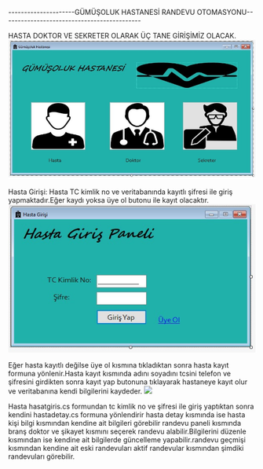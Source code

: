 



---------------------GÜMÜŞOLUK HASTANESİ RANDEVU OTOMASYONU--------------------------------------------





HASTA DOKTOR VE SEKRETER OLARAK ÜÇ TANE GİRİŞİMİZ OLACAK.
![](girisler.jpg)


Hasta Girişi: Hasta TC kimlik no ve veritabanında kayıtlı şifresi ile giriş yapmaktadır.Eğer kaydı yoksa üye ol butonu ile kayıt olacaktır.
![](hastagiris.jpg)


Eğer hasta kayıtlı değilse üye ol kısmına tıkladıktan sonra hasta kayıt formuna yönlenir.Hasta kayıt kısmında adını soyadını tcsini telefon ve şifresini girdikten sonra kayıt yap butonuna tıklayarak hastaneye kayıt olur ve veritabanına kendi bilgilerini kaydeder.
![](hastakayıt.jpg)

Hasta  hasatgiris.cs formundan tc kimlik no ve şifresi ile giriş yaptıktan sonra kendini hastadetay.cs formuna yönlendirir hasta detay kısmında ise hasta kişi bilgi kısmından kendine ait bilgileri görebilir randevu paneli kısmında branş doktor ve şikayet kısmını seçerek  randevu alabilir.Bilgilerini düzenle kısmından ise kendine ait bilgilerde güncelleme yapabilir.randevu geçmişi kısmından kendine ait eski randevuları aktif randevular kısmından şimdiki randevuları görebilir.


